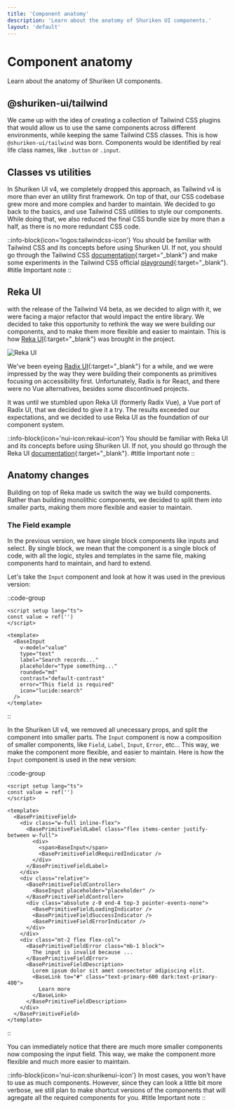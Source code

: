 ```yaml
---
title: 'Component anatomy'
description: 'Learn about the anatomy of Shuriken UI components.'
layout: 'default'
---
```


# Component anatomy

Learn about the anatomy of Shuriken UI components.

## @shuriken-ui/tailwind

We came up with the idea of creating a collection of Tailwind CSS plugins that would allow us to use the same components across different environments, while keeping the same Tailwind CSS classes. This is how `@shuriken-ui/tailwind` was born. Components would be identified by real life class names, like `.button` or `.input`.

## Classes vs utilities

In Shuriken UI v4, we completely dropped this approach, as Tailwind v4 is more than ever an utility first framework. On top of that, our CSS codebase grew more and more complex and harder to maintain. We decided to go back to the basics, and use Tailwind CSS utilities to style our components. While doing that, we also reduced the final CSS bundle size by more than a half, as there is no more redundant CSS code.

::info-block{icon='logos:tailwindcss-icon'}
You should be familiar with Tailwind CSS and its concepts before using Shuriken UI. If not, you should go through the Tailwind CSS [documentation](https://tailwindcss.com){:target="_blank"} and make some experiments in the Tailwind CSS official [playground](https://play.tailwindcss.com/){:target="_blank"}.
#title
Important note
::

## Reka UI

with the release of the Tailwind V4 beta, as we decided to align with it, we were facing a major refactor that would impact the entire library. We decided to take this opportunity to rethink the way we were building our components, and to make them more flexible and easier to maintain. This is how [Reka UI](https://reka-ui.com/){:target="_blank"} was brought in the project.

![Reka UI](/img/content/docs/reka-ui.png)

We've been eyeing [Radix UI](https://www.radix-ui.com/){:target="_blank"} for a while, and we were impressed by the way they were building their components as primitives focusing on accessibility first. Unfortunately, Radix is for React, and there were no Vue alternatives, besides some discontinued projects.

It was until we stumbled upon Reka UI (formerly Radix Vue), a Vue port of Radix UI, that we decided to give it a try. The results exceeded our expectations, and we decided to use Reka UI as the foundation of our component system.

::info-block{icon='nui-icon:rekaui-icon'}
You should be familiar with Reka UI and its concepts before using Shuriken UI. If not, you should go through the Reka UI [documentation](https://reka-ui.com/docs/overview/getting-started){:target="_blank"}.
#title
Important note
::

## Anatomy changes

Building on top of Reka made us switch the way we build components. Rather than building monolithic components, we decided to split them into smaller parts, making them more flexible and easier to maintain.

### The Field example

In the previous version, we have single block components like inputs and select. By single block, we mean that the component is a single block of code, with all the logic, styles and templates in the same file, making components hard to maintain, and hard to extend.

Let's take the `Input` component and look at how it was used in the previous version:

::code-group

```vue [example.vue]
<script setup lang="ts">
const value = ref('')
</script>

<template>
  <BaseInput
    v-model="value"
    type="text"
    label="Search records..."
    placeholder="Type something..."
    rounded="md"
    contrast="default-contrast"
    error="This field is required"
    icon="lucide:search"
  />
</template>
```

::

In the Shuriken UI v4, we removed all unecessary props, and split the component into smaller parts. The `Input` component is now a composition of smaller components, like `Field`, `Label`, `Input`, `Error`, etc... This way, we make the component more flexible, and easier to maintain. Here is how the `Input` component is used in the new version:

::code-group

```vue [example.vue]
<script setup lang="ts">
const value = ref('')
</script>

<template>
  <BasePrimitiveField>
    <div class="w-full inline-flex">
      <BasePrimitiveFieldLabel class="flex items-center justify-between w-full">
        <div>
          <span>BaseInput</span>
          <BasePrimitiveFieldRequiredIndicator />
        </div>
      </BasePrimitiveFieldLabel>
    </div>
    <div class="relative">
      <BasePrimitiveFieldController>
        <BaseInput placeholder="placeholder" />
      </BasePrimitiveFieldController>
      <div class="absolute z-0 end-4 top-3 pointer-events-none">
        <BasePrimitiveFieldLoadingIndicator />
        <BasePrimitiveFieldSuccessIndicator />
        <BasePrimitiveFieldErrorIndicator />
      </div>
    </div>
    <div class="mt-2 flex flex-col">
      <BasePrimitiveFieldError class="mb-1 block">
        The input is invalid because ...
      </BasePrimitiveFieldError>
      <BasePrimitiveFieldDescription>
        Lorem ipsum dolor sit amet consectetur adipiscing elit.
        <BaseLink to="#" class="text-primary-600 dark:text-primary-400">
          Learn more
        </BaseLink>
      </BasePrimitiveFieldDescription>
    </div>
  </BasePrimitiveField>
</template>
```

::

You can immediately notice that there are much more smaller components now composing the input field. This way, we make the component more flexible and much more easier to maintain.

::info-block{icon='nui-icon:shurikenui-icon'}
In most cases, you won't have to use as much components. However, since they can look a little bit more verbose, we still plan to make shortcut versions of the components that will agregate all the required components for you.
#title
Important note
::
